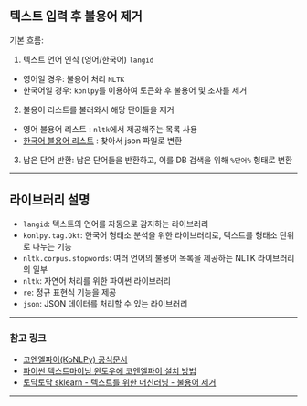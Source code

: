 ## 텍스트 입력 후 불용어 제거

기본 흐름:

1. 텍스트 언어 인식 (영어/한국어) `langid`
- 영어일 경우: 불용어 처리 `NLTK`
- 한국어일 경우: `konlpy`를 이용하여 토큰화 후 불용어 및 조사를 제거
2. 불용어 리스트를 불러와서 해당 단어들을 제거
- 영어 불용어 리스트 : `nltk`에서 제공해주는 목록 사용
- [한국어 불용어 리스트](https://www.ranks.nl/stopwords/korean) : 찾아서 json 파일로 변환
3. 남은 단어 반환: 남은 단어들을 반환하고, 이를 DB 검색을 위해 `%단어%` 형태로 변환

---

## 라이브러리 설명

- `langid`: 텍스트의 언어를 자동으로 감지하는 라이브러리
- `konlpy.tag.Okt`: 한국어 형태소 분석을 위한 라이브러리로, 텍스트를 형태소 단위로 나누는 기능
- `nltk.corpus.stopwords`: 여러 언어의 불용어 목록을 제공하는 NLTK 라이브러리의 일부
- `nltk`: 자연어 처리를 위한 파이썬 라이브러리
- `re`: 정규 표현식 기능을 제공
- `json`: JSON 데이터를 처리할 수 있는 라이브러리

---

### 참고 링크
- [코엔엘파이(KoNLPy) 공식문서](https://konlpy.org/ko/v0.4.3/)
- [파이썬 텍스트마이닝 윈도우에 코엔엘파이 설치 방법](https://blog.naver.com/kimsun2005/223278430054
)
- [토닥토닥 sklearn - 텍스트를 위한 머신러닝 - 불용어 제거](https://wikidocs.net/77135)

-----

